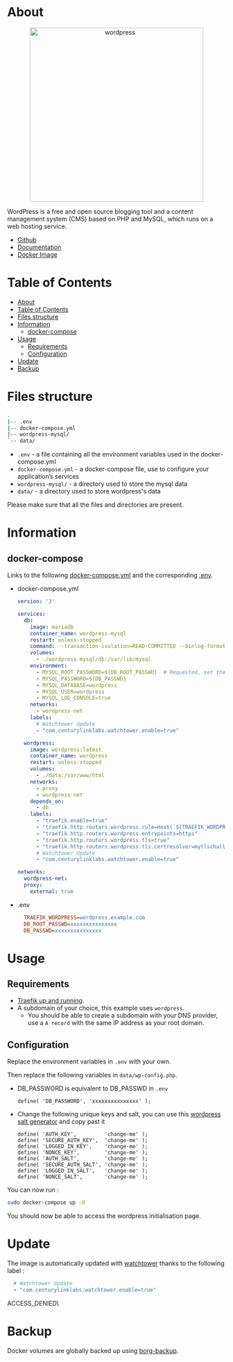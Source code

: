 # About

<p align="center">
<img src="../_utilities/wordpress.png" width="400" alt="wordpress" title="wordpress" />
</p>

WordPress is a free and open source blogging tool and a content management system (CMS) based on PHP and MySQL, which runs on a web hosting service.

* [Github](https://github.com/WordPress/WordPress)
* [Documentation](https://codex.wordpress.org/)
* [Docker Image](https://hub.docker.com/_/wordpress)

# Table of Contents

<!-- TOC -->

- [About](#about)
- [Table of Contents](#table-of-contents)
- [Files structure](#files-structure)
- [Information](#information)
    - [docker-compose](#docker-compose)
- [Usage](#usage)
    - [Requirements](#requirements)
    - [Configuration](#configuration)
- [Update](#update)
- [Backup](#backup)

<!-- /TOC -->

# Files structure 

```bash
.
|-- .env
|-- docker-compose.yml
|-- wordpress-mysql/
`-- data/
```

- `.env` - a file containing all the environment variables used in the docker-compose.yml
- `docker-compose.yml` - a docker-compose file, use to configure your application’s services
- `wordpress-mysql/` - a directory used to store the mysql data
- `data/` - a directory used to store wordpress's data

Please make sure that all the files and directories are present.

# Information

## docker-compose
Links to the following [docker-compose.yml](docker-compose.yml) and the corresponding [.env](.env).

* docker-compose.yml
  ```yaml
  version: '3'

  services:
    db:
      image: mariadb
      container_name: wordpress-mysql
      restart: unless-stopped
      command: --transaction-isolation=READ-COMMITTED --binlog-format=ROW
      volumes:
        - ./wordpress-mysql/db:/var/lib/mysql
      environment:
        - MYSQL_ROOT_PASSWORD=${DB_ROOT_PASSWD}  # Requested, set the root's password of MySQL service.
        - MYSQL_PASSWORD=${DB_PASSWD}
        - MYSQL_DATABASE=wordpress
        - MYSQL_USER=wordpress
        - MYSQL_LOG_CONSOLE=true
      networks:
        - wordpress-net
      labels:
        # Watchtower Update
        - "com.centurylinklabs.watchtower.enable=true"

    wordpress:
      image: wordpress:latest
      container_name: wordpress
      restart: unless-stopped
      volumes:
        - ./data:/var/www/html
      networks:
        - proxy
        - wordpress-net
      depends_on:
        - db
      labels:
        - "traefik.enable=true"
        - "traefik.http.routers.wordpress.rule=Host(`${TRAEFIK_WORDPRESS}`)"
        - "traefik.http.routers.wordpress.entrypoints=https"
        - "traefik.http.routers.wordpress.tls=true"
        - "traefik.http.routers.wordpress.tls.certresolver=mytlschallenge"
        # Watchtower Update
        - "com.centurylinklabs.watchtower.enable=true"

  networks:
    wordpress-net:
    proxy:
      external: true
  ```
* .env
  ```ini
    TRAEFIK_WORDPRESS=wordpress.example.com
    DB_ROOT_PASSWD=xxxxxxxxxxxxxxx
    DB_PASSWD=xxxxxxxxxxxxxxx
  ```



# Usage

## Requirements
- [Traefik up and running](../traefik).
- A subdomain of your choice, this example uses `wordpress`.
    - You should be able to create a subdomain with your DNS provider, use a `A record` with the same IP address as your root domain.

## Configuration

Replace the environment variables in `.env` with your own.

Then replace the following variables in `data/wp-config.php`.

* DB_PASSWORD is equivalent to DB_PASSWD in `.env`
  ```
  define( 'DB_PASSWORD', 'xxxxxxxxxxxxxxx' );
  ```

* Change the following unique keys and salt, you can use this [wordpress salt generator](https://api.wordpress.org/secret-key/1.1/salt/) and copy past it
  ```
  define( 'AUTH_KEY',         'change-me' );
  define( 'SECURE_AUTH_KEY',  'change-me' );
  define( 'LOGGED_IN_KEY',    'change-me' );
  define( 'NONCE_KEY',        'change-me' );
  define( 'AUTH_SALT',        'change-me' );
  define( 'SECURE_AUTH_SALT', 'change-me' );
  define( 'LOGGED_IN_SALT',   'change-me' );
  define( 'NONCE_SALT',       'change-me' );
  ```

You can now run :

```bash
sudo docker-compose up -d
```

You should now be able to access the wordpress initialisation page.

# Update

The image is automatically updated with [watchtower](../watchtower) thanks to the following label :

```yaml
  # Watchtower Update
  - "com.centurylinklabs.watchtower.enable=true"
```
ACCESS_DENIED\
# Backup

Docker volumes are globally backed up using [borg-backup](../borg-backup). 